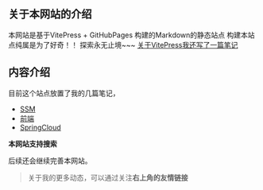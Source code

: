 
## 关于本网站的介绍
本网站是基于VitePress + GitHubPages 构建的Markdown的静态站点
构建本站点纯属是为了好奇！！
探索永无止境~~~
[关于VitePress我还写了一篇笔记](/利用VitePress部署静态网站)

## 内容介绍
目前这个站点放置了我的几篇笔记，
- [SSM](/guide/ssm/)
- [前端](/guide/front/)
- [SpringCloud](/guide/springcloud/)

**本网站支持搜索**

后续还会继续完善本网站。

> 关于我的更多动态，可以通过关注**右上角的友情链接**